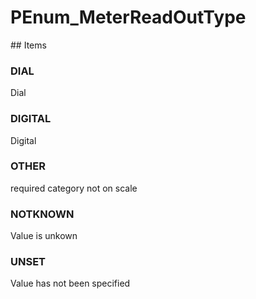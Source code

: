 # PEnum_MeterReadOutType

<!-- end of definition -->## Items

### DIAL
Dial

### DIGITAL
Digital

### OTHER
required category not on scale

### NOTKNOWN
Value is unkown

### UNSET
Value has not been specified
